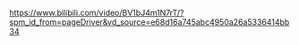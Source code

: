 https://www.bilibili.com/video/BV1bJ4m1N7rT/?spm_id_from=pageDriver&vd_source=e68d16a745abc4950a26a5336414bb34